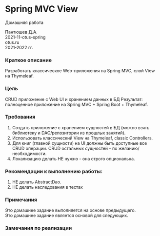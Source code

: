 # Spring MVC View
Домашняя работа

Пантюшев Д.А.  
2021-11-otus-spring  
otus.ru  
2021-2022 гг.

### Краткое описание
Разработать классическое Web-приложения на Spring MVC,
слой View на Thymeleaf.

### Цель
CRUD приложение с Web UI и хранением данных в БД
Результат: полноценное приложение на Spring MVC + Spring Boot + Thymeleaf.  

### Требования
1. Создать приложение с хранением сущностей в БД (можно взять библиотеку и DAO/репозитории из прошлых занятий). 
2. Использовать классический View на Thymeleaf, classic Controllers.
3. Для книг (главной сущности) на UI должны быть доступные все CRUD операции. CRUD остальных сущностей - по желанию/необходимости.
4. Локализацию делать НЕ нужно - она строго опциональна.

### Рекомендации к выполнению работы:
1. НЕ делать AbstractDao.
2. НЕ делать наследования в тестах

### Примечания 
Это домашнее задание выполняется на основе предыдущего.  
Это домашнее задание является основой для следующих.

### Замечания по реализации

